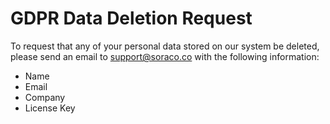 # GDPR Data Deletion Request

To request that any of your personal data stored on our system be deleted, please send an email to [support@soraco.co](mailto:support@soraco.co) with the following information:

* Name
* Email
* Company
* License Key
